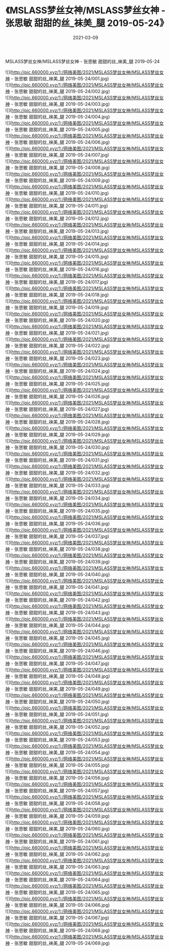 ﻿---
layout: post
title:  《MSLASS梦丝女神/MSLASS梦丝女神 - 张思敏 甜甜的丝_袜美_腿 2019-05-24》
date:   2021-03-09
img: http://pic.660000.xyz/1:/网络美图/2021/MSLASS梦丝女神/MSLASS梦丝女神 - 张思敏 甜甜的丝_袜美_腿 2019-05-24/000.jpg
categories: [美女, 清纯, 唯美]
---

MSLASS梦丝女神/MSLASS梦丝女神 - 张思敏 甜甜的丝_袜美_腿 2019-05-24

 ![](http://pic.660000.xyz/1:/网络美图/2021/MSLASS梦丝女神/MSLASS梦丝女神 - 张思敏 甜甜的丝_袜美_腿 2019-05-24/001.jpg) <br>![](http://pic.660000.xyz/1:/网络美图/2021/MSLASS梦丝女神/MSLASS梦丝女神 - 张思敏 甜甜的丝_袜美_腿 2019-05-24/002.jpg) <br>![](http://pic.660000.xyz/1:/网络美图/2021/MSLASS梦丝女神/MSLASS梦丝女神 - 张思敏 甜甜的丝_袜美_腿 2019-05-24/003.jpg) <br>![](http://pic.660000.xyz/1:/网络美图/2021/MSLASS梦丝女神/MSLASS梦丝女神 - 张思敏 甜甜的丝_袜美_腿 2019-05-24/004.jpg) <br>![](http://pic.660000.xyz/1:/网络美图/2021/MSLASS梦丝女神/MSLASS梦丝女神 - 张思敏 甜甜的丝_袜美_腿 2019-05-24/005.jpg) <br>![](http://pic.660000.xyz/1:/网络美图/2021/MSLASS梦丝女神/MSLASS梦丝女神 - 张思敏 甜甜的丝_袜美_腿 2019-05-24/006.jpg) <br>![](http://pic.660000.xyz/1:/网络美图/2021/MSLASS梦丝女神/MSLASS梦丝女神 - 张思敏 甜甜的丝_袜美_腿 2019-05-24/007.jpg) <br>![](http://pic.660000.xyz/1:/网络美图/2021/MSLASS梦丝女神/MSLASS梦丝女神 - 张思敏 甜甜的丝_袜美_腿 2019-05-24/008.jpg) <br>![](http://pic.660000.xyz/1:/网络美图/2021/MSLASS梦丝女神/MSLASS梦丝女神 - 张思敏 甜甜的丝_袜美_腿 2019-05-24/009.jpg) <br>![](http://pic.660000.xyz/1:/网络美图/2021/MSLASS梦丝女神/MSLASS梦丝女神 - 张思敏 甜甜的丝_袜美_腿 2019-05-24/010.jpg) <br>![](http://pic.660000.xyz/1:/网络美图/2021/MSLASS梦丝女神/MSLASS梦丝女神 - 张思敏 甜甜的丝_袜美_腿 2019-05-24/011.jpg) <br>![](http://pic.660000.xyz/1:/网络美图/2021/MSLASS梦丝女神/MSLASS梦丝女神 - 张思敏 甜甜的丝_袜美_腿 2019-05-24/012.jpg) <br>![](http://pic.660000.xyz/1:/网络美图/2021/MSLASS梦丝女神/MSLASS梦丝女神 - 张思敏 甜甜的丝_袜美_腿 2019-05-24/013.jpg) <br>![](http://pic.660000.xyz/1:/网络美图/2021/MSLASS梦丝女神/MSLASS梦丝女神 - 张思敏 甜甜的丝_袜美_腿 2019-05-24/014.jpg) <br>![](http://pic.660000.xyz/1:/网络美图/2021/MSLASS梦丝女神/MSLASS梦丝女神 - 张思敏 甜甜的丝_袜美_腿 2019-05-24/015.jpg) <br>![](http://pic.660000.xyz/1:/网络美图/2021/MSLASS梦丝女神/MSLASS梦丝女神 - 张思敏 甜甜的丝_袜美_腿 2019-05-24/016.jpg) <br>![](http://pic.660000.xyz/1:/网络美图/2021/MSLASS梦丝女神/MSLASS梦丝女神 - 张思敏 甜甜的丝_袜美_腿 2019-05-24/017.jpg) <br>![](http://pic.660000.xyz/1:/网络美图/2021/MSLASS梦丝女神/MSLASS梦丝女神 - 张思敏 甜甜的丝_袜美_腿 2019-05-24/018.jpg) <br>![](http://pic.660000.xyz/1:/网络美图/2021/MSLASS梦丝女神/MSLASS梦丝女神 - 张思敏 甜甜的丝_袜美_腿 2019-05-24/019.jpg) <br>![](http://pic.660000.xyz/1:/网络美图/2021/MSLASS梦丝女神/MSLASS梦丝女神 - 张思敏 甜甜的丝_袜美_腿 2019-05-24/020.jpg) <br>![](http://pic.660000.xyz/1:/网络美图/2021/MSLASS梦丝女神/MSLASS梦丝女神 - 张思敏 甜甜的丝_袜美_腿 2019-05-24/021.jpg) <br>![](http://pic.660000.xyz/1:/网络美图/2021/MSLASS梦丝女神/MSLASS梦丝女神 - 张思敏 甜甜的丝_袜美_腿 2019-05-24/022.jpg) <br>![](http://pic.660000.xyz/1:/网络美图/2021/MSLASS梦丝女神/MSLASS梦丝女神 - 张思敏 甜甜的丝_袜美_腿 2019-05-24/023.jpg) <br>![](http://pic.660000.xyz/1:/网络美图/2021/MSLASS梦丝女神/MSLASS梦丝女神 - 张思敏 甜甜的丝_袜美_腿 2019-05-24/024.jpg) <br>![](http://pic.660000.xyz/1:/网络美图/2021/MSLASS梦丝女神/MSLASS梦丝女神 - 张思敏 甜甜的丝_袜美_腿 2019-05-24/025.jpg) <br>![](http://pic.660000.xyz/1:/网络美图/2021/MSLASS梦丝女神/MSLASS梦丝女神 - 张思敏 甜甜的丝_袜美_腿 2019-05-24/026.jpg) <br>![](http://pic.660000.xyz/1:/网络美图/2021/MSLASS梦丝女神/MSLASS梦丝女神 - 张思敏 甜甜的丝_袜美_腿 2019-05-24/027.jpg) <br>![](http://pic.660000.xyz/1:/网络美图/2021/MSLASS梦丝女神/MSLASS梦丝女神 - 张思敏 甜甜的丝_袜美_腿 2019-05-24/028.jpg) <br>![](http://pic.660000.xyz/1:/网络美图/2021/MSLASS梦丝女神/MSLASS梦丝女神 - 张思敏 甜甜的丝_袜美_腿 2019-05-24/029.jpg) <br>![](http://pic.660000.xyz/1:/网络美图/2021/MSLASS梦丝女神/MSLASS梦丝女神 - 张思敏 甜甜的丝_袜美_腿 2019-05-24/030.jpg) <br>![](http://pic.660000.xyz/1:/网络美图/2021/MSLASS梦丝女神/MSLASS梦丝女神 - 张思敏 甜甜的丝_袜美_腿 2019-05-24/031.jpg) <br>![](http://pic.660000.xyz/1:/网络美图/2021/MSLASS梦丝女神/MSLASS梦丝女神 - 张思敏 甜甜的丝_袜美_腿 2019-05-24/032.jpg) <br>![](http://pic.660000.xyz/1:/网络美图/2021/MSLASS梦丝女神/MSLASS梦丝女神 - 张思敏 甜甜的丝_袜美_腿 2019-05-24/033.jpg) <br>![](http://pic.660000.xyz/1:/网络美图/2021/MSLASS梦丝女神/MSLASS梦丝女神 - 张思敏 甜甜的丝_袜美_腿 2019-05-24/034.jpg) <br>![](http://pic.660000.xyz/1:/网络美图/2021/MSLASS梦丝女神/MSLASS梦丝女神 - 张思敏 甜甜的丝_袜美_腿 2019-05-24/035.jpg) <br>![](http://pic.660000.xyz/1:/网络美图/2021/MSLASS梦丝女神/MSLASS梦丝女神 - 张思敏 甜甜的丝_袜美_腿 2019-05-24/036.jpg) <br>![](http://pic.660000.xyz/1:/网络美图/2021/MSLASS梦丝女神/MSLASS梦丝女神 - 张思敏 甜甜的丝_袜美_腿 2019-05-24/037.jpg) <br>![](http://pic.660000.xyz/1:/网络美图/2021/MSLASS梦丝女神/MSLASS梦丝女神 - 张思敏 甜甜的丝_袜美_腿 2019-05-24/038.jpg) <br>![](http://pic.660000.xyz/1:/网络美图/2021/MSLASS梦丝女神/MSLASS梦丝女神 - 张思敏 甜甜的丝_袜美_腿 2019-05-24/039.jpg) <br>![](http://pic.660000.xyz/1:/网络美图/2021/MSLASS梦丝女神/MSLASS梦丝女神 - 张思敏 甜甜的丝_袜美_腿 2019-05-24/040.jpg) <br>![](http://pic.660000.xyz/1:/网络美图/2021/MSLASS梦丝女神/MSLASS梦丝女神 - 张思敏 甜甜的丝_袜美_腿 2019-05-24/041.jpg) <br>![](http://pic.660000.xyz/1:/网络美图/2021/MSLASS梦丝女神/MSLASS梦丝女神 - 张思敏 甜甜的丝_袜美_腿 2019-05-24/042.jpg) <br>![](http://pic.660000.xyz/1:/网络美图/2021/MSLASS梦丝女神/MSLASS梦丝女神 - 张思敏 甜甜的丝_袜美_腿 2019-05-24/043.jpg) <br>![](http://pic.660000.xyz/1:/网络美图/2021/MSLASS梦丝女神/MSLASS梦丝女神 - 张思敏 甜甜的丝_袜美_腿 2019-05-24/044.jpg) <br>![](http://pic.660000.xyz/1:/网络美图/2021/MSLASS梦丝女神/MSLASS梦丝女神 - 张思敏 甜甜的丝_袜美_腿 2019-05-24/045.jpg) <br>![](http://pic.660000.xyz/1:/网络美图/2021/MSLASS梦丝女神/MSLASS梦丝女神 - 张思敏 甜甜的丝_袜美_腿 2019-05-24/046.jpg) <br>![](http://pic.660000.xyz/1:/网络美图/2021/MSLASS梦丝女神/MSLASS梦丝女神 - 张思敏 甜甜的丝_袜美_腿 2019-05-24/047.jpg) <br>![](http://pic.660000.xyz/1:/网络美图/2021/MSLASS梦丝女神/MSLASS梦丝女神 - 张思敏 甜甜的丝_袜美_腿 2019-05-24/048.jpg) <br>![](http://pic.660000.xyz/1:/网络美图/2021/MSLASS梦丝女神/MSLASS梦丝女神 - 张思敏 甜甜的丝_袜美_腿 2019-05-24/049.jpg) <br>![](http://pic.660000.xyz/1:/网络美图/2021/MSLASS梦丝女神/MSLASS梦丝女神 - 张思敏 甜甜的丝_袜美_腿 2019-05-24/050.jpg) <br>![](http://pic.660000.xyz/1:/网络美图/2021/MSLASS梦丝女神/MSLASS梦丝女神 - 张思敏 甜甜的丝_袜美_腿 2019-05-24/051.jpg) <br>![](http://pic.660000.xyz/1:/网络美图/2021/MSLASS梦丝女神/MSLASS梦丝女神 - 张思敏 甜甜的丝_袜美_腿 2019-05-24/052.jpg) <br>![](http://pic.660000.xyz/1:/网络美图/2021/MSLASS梦丝女神/MSLASS梦丝女神 - 张思敏 甜甜的丝_袜美_腿 2019-05-24/053.jpg) <br>![](http://pic.660000.xyz/1:/网络美图/2021/MSLASS梦丝女神/MSLASS梦丝女神 - 张思敏 甜甜的丝_袜美_腿 2019-05-24/054.jpg) <br>![](http://pic.660000.xyz/1:/网络美图/2021/MSLASS梦丝女神/MSLASS梦丝女神 - 张思敏 甜甜的丝_袜美_腿 2019-05-24/055.jpg) <br>![](http://pic.660000.xyz/1:/网络美图/2021/MSLASS梦丝女神/MSLASS梦丝女神 - 张思敏 甜甜的丝_袜美_腿 2019-05-24/056.jpg) <br>![](http://pic.660000.xyz/1:/网络美图/2021/MSLASS梦丝女神/MSLASS梦丝女神 - 张思敏 甜甜的丝_袜美_腿 2019-05-24/057.jpg) <br>![](http://pic.660000.xyz/1:/网络美图/2021/MSLASS梦丝女神/MSLASS梦丝女神 - 张思敏 甜甜的丝_袜美_腿 2019-05-24/058.jpg) <br>![](http://pic.660000.xyz/1:/网络美图/2021/MSLASS梦丝女神/MSLASS梦丝女神 - 张思敏 甜甜的丝_袜美_腿 2019-05-24/059.jpg) <br>![](http://pic.660000.xyz/1:/网络美图/2021/MSLASS梦丝女神/MSLASS梦丝女神 - 张思敏 甜甜的丝_袜美_腿 2019-05-24/060.jpg) <br>![](http://pic.660000.xyz/1:/网络美图/2021/MSLASS梦丝女神/MSLASS梦丝女神 - 张思敏 甜甜的丝_袜美_腿 2019-05-24/061.jpg) <br>![](http://pic.660000.xyz/1:/网络美图/2021/MSLASS梦丝女神/MSLASS梦丝女神 - 张思敏 甜甜的丝_袜美_腿 2019-05-24/062.jpg) <br>![](http://pic.660000.xyz/1:/网络美图/2021/MSLASS梦丝女神/MSLASS梦丝女神 - 张思敏 甜甜的丝_袜美_腿 2019-05-24/063.jpg) <br>![](http://pic.660000.xyz/1:/网络美图/2021/MSLASS梦丝女神/MSLASS梦丝女神 - 张思敏 甜甜的丝_袜美_腿 2019-05-24/064.jpg) <br>![](http://pic.660000.xyz/1:/网络美图/2021/MSLASS梦丝女神/MSLASS梦丝女神 - 张思敏 甜甜的丝_袜美_腿 2019-05-24/065.jpg) <br>![](http://pic.660000.xyz/1:/网络美图/2021/MSLASS梦丝女神/MSLASS梦丝女神 - 张思敏 甜甜的丝_袜美_腿 2019-05-24/066.jpg) <br>![](http://pic.660000.xyz/1:/网络美图/2021/MSLASS梦丝女神/MSLASS梦丝女神 - 张思敏 甜甜的丝_袜美_腿 2019-05-24/067.jpg) <br>![](http://pic.660000.xyz/1:/网络美图/2021/MSLASS梦丝女神/MSLASS梦丝女神 - 张思敏 甜甜的丝_袜美_腿 2019-05-24/068.jpg) <br>![](http://pic.660000.xyz/1:/网络美图/2021/MSLASS梦丝女神/MSLASS梦丝女神 - 张思敏 甜甜的丝_袜美_腿 2019-05-24/069.jpg) <br>